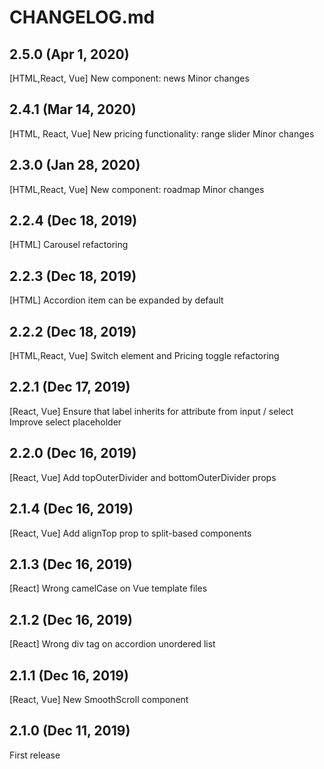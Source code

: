 # CHANGELOG.md

## 2.5.0 (Apr 1, 2020)
[HTML,React, Vue]
New component: news
Minor changes

## 2.4.1 (Mar 14, 2020)
[HTML, React, Vue]
New pricing functionality: range slider
Minor changes

## 2.3.0 (Jan 28, 2020)
[HTML,React, Vue]
New component: roadmap
Minor changes

## 2.2.4 (Dec 18, 2019)
[HTML]
Carousel refactoring

## 2.2.3 (Dec 18, 2019)
[HTML]
Accordion item can be expanded by default

## 2.2.2 (Dec 18, 2019)
[HTML,React, Vue]
Switch element and Pricing toggle refactoring

## 2.2.1 (Dec 17, 2019)
[React, Vue]
Ensure that label inherits for attribute from input / select
Improve select placeholder

## 2.2.0 (Dec 16, 2019)
[React, Vue]
Add topOuterDivider and bottomOuterDivider props

## 2.1.4 (Dec 16, 2019)
[React, Vue]
Add alignTop prop to split-based components

## 2.1.3 (Dec 16, 2019)
[React]
Wrong camelCase on Vue template files

## 2.1.2 (Dec 16, 2019)
[React]
Wrong div tag on accordion unordered list

## 2.1.1 (Dec 16, 2019)
[React, Vue]
New SmoothScroll component

## 2.1.0 (Dec 11, 2019)
First release